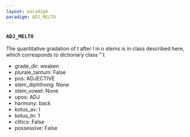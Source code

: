 ```yaml
---
layout: paradigm
paradigm: ADJ_MELTO
---
```

### ` ADJ_MELTO `

The quantitative gradation of t after l in o stems is in class described here, which corresponds to dictionary class ¹⁻I.
* grade_dir: weaken
* plurale_tantum: False
* pos: ADJECTIVE
* stem_diphthong: None
* stem_vowel: None
* upos: ADJ
* harmony: back
* kotus_av: I
* kotus_tn: 1
* clitics: False
* possessive: False
